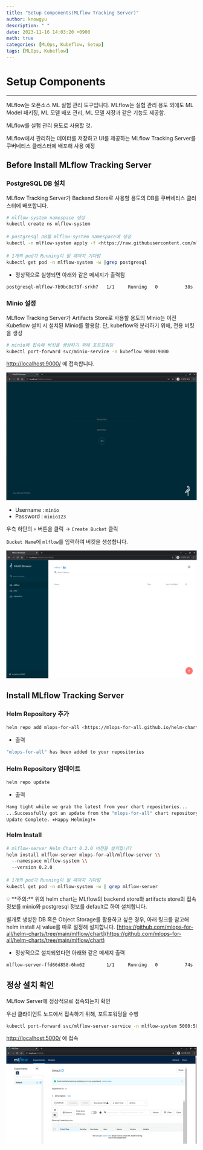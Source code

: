 ```yaml
---
title: "Setup Components(MLflow Tracking Server)"
author: knowgyu
description: " "
date: 2023-11-16 14:03:20 +0900
math: true
categories: [MLOps, Kubeflow, Setup]
tags: [MLOps, Kubeflow]
---
```


# Setup Components
---
MLflow는 오픈소스 ML 실험 관리 도구입니다. MLflow는 실험 관리 용도 외에도 ML Model 패키징, ML 모델 배포 관리, ML 모델 저장과 같은 기능도 제공함.

MLflow를 실험 관리 용도로 사용할 것.

MLflow에서 관리하는 데이터를 저장하고 UI를 제공하는 MLflow Tracking Server를 쿠버네티스 클러스터에 배포해 사용 예정

## Before Install MLflow Tracking Server

### PostgreSQL DB 설치

MLflow Tracking Server가 Backend Store로 사용할 용도의 DB를 쿠버네티스 클러스터에 배포합니다.

```bash
# mlflow-system namespace 생성
kubectl create ns mlflow-system

# postgresql DB를 mlflow-system namespace에 생성
kubectl -n mlflow-system apply -f <https://raw.githubusercontent.com/mlops-for-all/helm-charts/b94b5fe4133f769c04b25068b98ccfa7a505aa60/mlflow/manifests/postgres.yaml>

# 1개의 pod가 Running이 될 때까지 기다림
kubectl get pod -n mlflow-system -w |grep postgresql
```

- 정상적으로 실행되면 아래와 같은 메세지가 출력됨

```bash
postgresql-mlflow-7b9bc8c79f-srkh7   1/1     Running   0          38s
```

### Minio 설정

MLflow Tracking Server가 Artifacts Store로 사용할 용도의 MInio는 이전 Kubeflow 설치 시 설치된 Minio를 활용함. 단, kubeflow와 분리하기 위해, 전용 버킷을 생성

```bash
# minio에 접속해 버킷을 생성하기 위해 포트포워딩
kubectl port-forward svc/minio-service -n kubeflow 9000:9000
```

[http://localhost:9000/](http://localhost:9000/) 에 접속합니다.

![Untitled](/assets/img/kubeflow/kube101.png)

- Username : `minio`
- Password : `minio123`

우측 하단의 `+` 버튼을 클릭 → `Create Bucket` 클릭

`Bucket Name`에 `mlflow`를 입력하여 버킷을 생성합니다.

![Untitled](/assets/img/kubeflow/kube102.png)

## Install MLflow Tracking Server

### Helm Repository 추가

```bash
helm repo add mlops-for-all <https://mlops-for-all.github.io/helm-charts>
```

- 출력

```bash
"mlops-for-all" has been added to your repositories
```

### Helm Repository 업데이트

```bash
helm repo update
```

- 출력

```bash
Hang tight while we grab the latest from your chart repositories...
...Successfully got an update from the "mlops-for-all" chart repository
Update Complete. ⎈Happy Helming!⎈
```

### Helm Install

```bash
# mlflow-server Helm Chart 0.2.0 버전을 설치합니다
helm install mlflow-server mlops-for-all/mlflow-server \\
  --namespace mlflow-system \\
  --version 0.2.0

# 1개의 pod가 Running이 될 때까지 기다림
kubectl get pod -n mlflow-system -w | grep mlflow-server
```

<aside> 💡 **주의:** 위의 helm chart는 MLflow의 backend store와 artifacts store의 접속 정보를 minio와 postgresql 정보를 default로 하여 설치합니다.

별개로 생성한 DB 혹은 Object Storage를 활용하고 싶은 경우, 아래 링크를 참고해 helm install 시 value를 따로 설정해 설치합니다. [https://github.com/mlops-for-all/helm-charts/tree/main/mlflow/chart](https://github.com/mlops-for-all/helm-charts/tree/main/mlflow/chart)

</aside>

- 정상적으로 설치되었다면 아래와 같은 메세지 출력

```bash
mlflow-server-ffd66d858-6hm62        1/1     Running   0          74s
```

## 정상 설치 확인

MLflow Server에 정상적으로 접속되는지 확인

우선 클라이언트 노드에서 접속하기 위해, 포트포워딩을 수행

```bash
kubectl port-forward svc/mlflow-server-service -n mlflow-system 5000:5000
```

[http://localhost:5000/](http://localhost:5000/) 에 접속

![Untitled](/assets/img/kubeflow/kube103.png)
